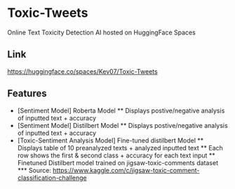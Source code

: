 
# Toxic-Tweets
Online Text Toxicity Detection AI hosted on HuggingFace Spaces

## Link 
https://huggingface.co/spaces/Kev07/Toxic-Tweets

## Features 
* [Sentiment Model] Roberta Model 
** Displays postive/negative analysis of inputted text + accuracy
* [Sentiment Model] Distilbert Model 
** Displays postive/negative analysis of inputted text + accuracy
* [Toxic-Sentiment Analysis Model] Fine-tuned distilbert Model
** Displays table of 10 preanalyzed texts + analyzed inputted text
** Each row shows the first & second class + accuracy for each text input
** Finetuned Distilbert model trained on jigsaw-toxic-comments dataset
*** Source: https://www.kaggle.com/c/jigsaw-toxic-comment-classification-challenge




